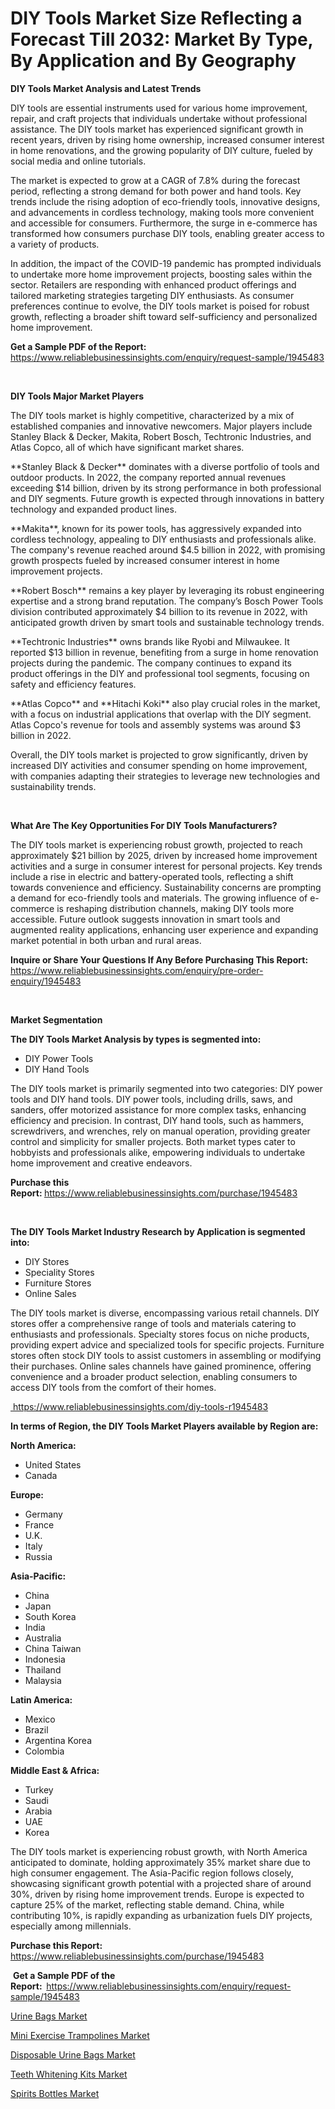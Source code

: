 <p><h1>DIY Tools Market Size Reflecting a Forecast Till 2032: Market By Type, By Application and By Geography</h1></p><p><strong>DIY Tools Market Analysis and Latest Trends</strong></p>
<p><p>DIY tools are essential instruments used for various home improvement, repair, and craft projects that individuals undertake without professional assistance. The DIY tools market has experienced significant growth in recent years, driven by rising home ownership, increased consumer interest in home renovations, and the growing popularity of DIY culture, fueled by social media and online tutorials.</p><p>The market is expected to grow at a CAGR of 7.8% during the forecast period, reflecting a strong demand for both power and hand tools. Key trends include the rising adoption of eco-friendly tools, innovative designs, and advancements in cordless technology, making tools more convenient and accessible for consumers. Furthermore, the surge in e-commerce has transformed how consumers purchase DIY tools, enabling greater access to a variety of products. </p><p>In addition, the impact of the COVID-19 pandemic has prompted individuals to undertake more home improvement projects, boosting sales within the sector. Retailers are responding with enhanced product offerings and tailored marketing strategies targeting DIY enthusiasts. As consumer preferences continue to evolve, the DIY tools market is poised for robust growth, reflecting a broader shift toward self-sufficiency and personalized home improvement.</p></p>
<p><strong>Get a Sample PDF of the Report:&nbsp;</strong> <a href="https://www.reliablebusinessinsights.com/enquiry/request-sample/1945483?utm_campaign=1847&utm_medium=2&utm_source=Github&utm_content=ia&utm_term=09022025&utm_id=diy-tools">https://www.reliablebusinessinsights.com/enquiry/request-sample/1945483</a></p>
<p>&nbsp;</p>
<p><strong>DIY Tools Major Market Players</strong></p>
<p><p>The DIY tools market is highly competitive, characterized by a mix of established companies and innovative newcomers. Major players include Stanley Black & Decker, Makita, Robert Bosch, Techtronic Industries, and Atlas Copco, all of which have significant market shares.</p><p>**Stanley Black & Decker** dominates with a diverse portfolio of tools and outdoor products. In 2022, the company reported annual revenues exceeding $14 billion, driven by its strong performance in both professional and DIY segments. Future growth is expected through innovations in battery technology and expanded product lines.</p><p>**Makita**, known for its power tools, has aggressively expanded into cordless technology, appealing to DIY enthusiasts and professionals alike. The company's revenue reached around $4.5 billion in 2022, with promising growth prospects fueled by increased consumer interest in home improvement projects.</p><p>**Robert Bosch** remains a key player by leveraging its robust engineering expertise and a strong brand reputation. The company’s Bosch Power Tools division contributed approximately $4 billion to its revenue in 2022, with anticipated growth driven by smart tools and sustainable technology trends.</p><p>**Techtronic Industries** owns brands like Ryobi and Milwaukee. It reported $13 billion in revenue, benefiting from a surge in home renovation projects during the pandemic. The company continues to expand its product offerings in the DIY and professional tool segments, focusing on safety and efficiency features.</p><p>**Atlas Copco** and **Hitachi Koki** also play crucial roles in the market, with a focus on industrial applications that overlap with the DIY segment. Atlas Copco's revenue for tools and assembly systems was around $3 billion in 2022.</p><p>Overall, the DIY tools market is projected to grow significantly, driven by increased DIY activities and consumer spending on home improvement, with companies adapting their strategies to leverage new technologies and sustainability trends.</p></p>
<p>&nbsp;</p>
<p><strong>What Are The Key Opportunities For DIY Tools Manufacturers?</strong></p>
<p><p>The DIY tools market is experiencing robust growth, projected to reach approximately $21 billion by 2025, driven by increased home improvement activities and a surge in consumer interest for personal projects. Key trends include a rise in electric and battery-operated tools, reflecting a shift towards convenience and efficiency. Sustainability concerns are prompting a demand for eco-friendly tools and materials. The growing influence of e-commerce is reshaping distribution channels, making DIY tools more accessible. Future outlook suggests innovation in smart tools and augmented reality applications, enhancing user experience and expanding market potential in both urban and rural areas.</p></p>
<p><strong>Inquire or Share Your Questions If Any Before Purchasing This Report:</strong> <a href="https://www.reliablebusinessinsights.com/enquiry/pre-order-enquiry/1945483?utm_campaign=1847&utm_medium=2&utm_source=Github&utm_content=ia&utm_term=09022025&utm_id=diy-tools">https://www.reliablebusinessinsights.com/enquiry/pre-order-enquiry/1945483</a></p>
<p>&nbsp;</p>
<p><strong>Market Segmentation</strong></p>
<p><strong>The DIY Tools Market Analysis by types is segmented into:</strong></p>
<p><ul><li>DIY Power Tools</li><li>DIY Hand Tools</li></ul></p>
<p><p>The DIY tools market is primarily segmented into two categories: DIY power tools and DIY hand tools. DIY power tools, including drills, saws, and sanders, offer motorized assistance for more complex tasks, enhancing efficiency and precision. In contrast, DIY hand tools, such as hammers, screwdrivers, and wrenches, rely on manual operation, providing greater control and simplicity for smaller projects. Both market types cater to hobbyists and professionals alike, empowering individuals to undertake home improvement and creative endeavors.</p></p>
<p><strong>Purchase this Report:&nbsp;</strong><a href="https://www.reliablebusinessinsights.com/purchase/1945483?utm_campaign=1847&utm_medium=2&utm_source=Github&utm_content=ia&utm_term=09022025&utm_id=diy-tools">https://www.reliablebusinessinsights.com/purchase/1945483</a></p>
<p>&nbsp;</p>
<p><strong>The DIY Tools Market Industry Research by Application is segmented into:</strong></p>
<p><ul><li>DIY Stores</li><li>Speciality Stores</li><li>Furniture Stores</li><li>Online Sales</li></ul></p>
<p><p>The DIY tools market is diverse, encompassing various retail channels. DIY stores offer a comprehensive range of tools and materials catering to enthusiasts and professionals. Specialty stores focus on niche products, providing expert advice and specialized tools for specific projects. Furniture stores often stock DIY tools to assist customers in assembling or modifying their purchases. Online sales channels have gained prominence, offering convenience and a broader product selection, enabling consumers to access DIY tools from the comfort of their homes.</p></p>
<p><a href="https://www.reliablebusinessinsights.com/diy-tools-r1945483?utm_campaign=1847&utm_medium=2&utm_source=Github&utm_content=ia&utm_term=09022025&utm_id=diy-tools">&nbsp;https://www.reliablebusinessinsights.com/diy-tools-r1945483</a></p>
<p><strong>In terms of Region, the DIY Tools Market Players available by Region are:</strong></p>
<p>
    <p> <strong> North America: </strong>
        <ul>
            <li>United States</li>
            <li>Canada</li>
        </ul>
        </p> 
    <p> <strong> Europe: </strong>
        <ul>
            <li>Germany</li>
            <li>France</li>
            <li>U.K.</li>
            <li>Italy</li>
            <li>Russia</li>
        </ul>
        </p> 
    <p> <strong> Asia-Pacific: </strong>
        <ul>
            <li>China</li>
            <li>Japan</li>
            <li>South Korea</li>
            <li>India</li>
            <li>Australia</li>
            <li>China Taiwan</li>
            <li>Indonesia</li>
            <li>Thailand</li>
            <li>Malaysia</li>
        </ul>
        </p> 
    <p> <strong> Latin America: </strong>
        <ul>
            <li>Mexico</li>
            <li>Brazil</li>
            <li>Argentina Korea</li>
            <li>Colombia</li>
        </ul>
        </p> 
    <p> <strong> Middle East & Africa: </strong>
        <ul>
            <li>Turkey</li>
            <li>Saudi</li>
            <li>Arabia</li>
            <li>UAE</li>
            <li>Korea</li>
        </ul>
    </p>
    </p>
<p><p>The DIY tools market is experiencing robust growth, with North America anticipated to dominate, holding approximately 35% market share due to high consumer engagement. The Asia-Pacific region follows closely, showcasing significant growth potential with a projected share of around 30%, driven by rising home improvement trends. Europe is expected to capture 25% of the market, reflecting stable demand. China, while contributing 10%, is rapidly expanding as urbanization fuels DIY projects, especially among millennials.</p></p>
<p><strong>Purchase this Report: </strong><a href="https://www.reliablebusinessinsights.com/purchase/1945483?utm_campaign=1847&utm_medium=2&utm_source=Github&utm_content=ia&utm_term=09022025&utm_id=diy-tools">https://www.reliablebusinessinsights.com/purchase/1945483</a></p>
<p>&nbsp;<strong>Get a Sample PDF of the Report:&nbsp;&nbsp;</strong><a href="https://www.reliablebusinessinsights.com/enquiry/request-sample/1945483?utm_campaign=1847&utm_medium=2&utm_source=Github&utm_content=ia&utm_term=09022025&utm_id=diy-tools">https://www.reliablebusinessinsights.com/enquiry/request-sample/1945483</a></p>
<p><strong></strong></p>
<p><p><a href="https://github.com/rebheelder/Market-Research-Report-List-1/blob/main/urine-bags-market.md?utm_campaign=1847&utm_medium=2&utm_source=Github&utm_content=ia&utm_term=09022025&utm_id=diy-tools">Urine Bags Market</a></p><p><a href="https://github.com/tjoensfibich/Market-Research-Report-List-1/blob/main/mini-exercise-trampolines-market.md?utm_campaign=1847&utm_medium=2&utm_source=Github&utm_content=ia&utm_term=09022025&utm_id=diy-tools">Mini Exercise Trampolines Market</a></p><p><a href="https://github.com/iceknahomi/Market-Research-Report-List-1/blob/main/disposable-urine-bags-market.md?utm_campaign=1847&utm_medium=2&utm_source=Github&utm_content=ia&utm_term=09022025&utm_id=diy-tools">Disposable Urine Bags Market</a></p><p><a href="https://github.com/awalinfucci/Market-Research-Report-List-1/blob/main/teeth-whitening-kits-market.md?utm_campaign=1847&utm_medium=2&utm_source=Github&utm_content=ia&utm_term=09022025&utm_id=diy-tools">Teeth Whitening Kits Market</a></p><p><a href="https://github.com/bezdanteniz/Market-Research-Report-List-1/blob/main/spirits-bottles-market.md?utm_campaign=1847&utm_medium=2&utm_source=Github&utm_content=ia&utm_term=09022025&utm_id=diy-tools">Spirits Bottles Market</a></p></p>